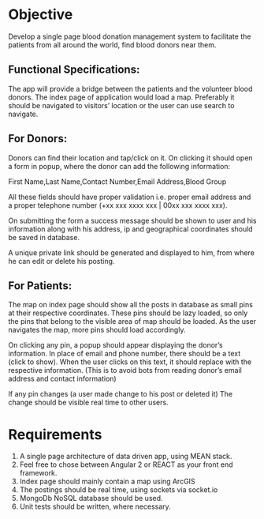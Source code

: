 # Objective
Develop a single page blood donation management system to facilitate the patients from all around the world,
find blood donors near them.

## Functional Specifications:
The app will provide a bridge between the patients and the volunteer blood donors.
The index page of application would load a map. Preferably it should be navigated to visitors’ location or the
user can use search to navigate.

## For Donors:
Donors can find their location and tap/click on it. On clicking it should open a form in popup, where the
donor can add the following information:

First Name,Last Name,Contact Number,Email Address,Blood Group

All these fields should have proper validation i.e. proper email address and a proper telephone number (+xx
xxx xxxx xxx | 00xx xxx xxxx xxx).

On submitting the form a success message should be shown to user and his information along with his
address, ip and geographical coordinates should be saved in database.

A unique private link should be generated and displayed to him, from where he can edit or delete his posting.

## For Patients:
The map on index page should show all the posts in database as small pins at their respective coordinates.
These pins should be lazy loaded, so only the pins that belong to the visible area of map should be loaded. As
the user navigates the map, more pins should load accordingly.

On clicking any pin, a popup should appear displaying the donor’s information. In place of email and phone
number, there should be a text (click to show). When the user clicks on this text, it should replace with the
respective information. (This is to avoid bots from reading donor’s email address and contact information)

If any pin changes (a user made change to his post or deleted it) The change should be visible real time to
other users.

# Requirements
1. A single page architecture of data driven app, using MEAN stack.
2. Feel free to chose between Angular 2 or REACT as your front end framework.
3. Index page should mainly contain a map using ArcGIS
4. The postings should be real time, using sockets via socket.io
5. MongoDb NoSQL database should be used.
6. Unit tests should be written, where necessary.

